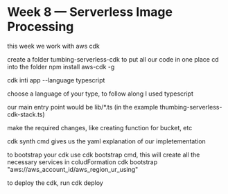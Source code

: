 # Week 8 — Serverless Image Processing

this week we work with aws cdk

create a folder tumbing-serverless-cdk to put all our code in one place
cd into the folder
npm install aws-cdk -g

cdk inti app --language typescript

choose a language of your type, to follow along I used typescript

our main entry point would be lib/*.ts (in the example thumbing-serverless-cdk-stack.ts)

make the required changes, like creating function  for bucket, etc

cdk synth cmd gives us the yaml explanation of our impletementation

to bootstrap your cdk use cdk bootstrap cmd, this will create all the necessary services in coludFormation
cdk bootstrap "aws://aws_account_id/aws_region_ur_using"

to deploy the cdk, run
cdk deploy